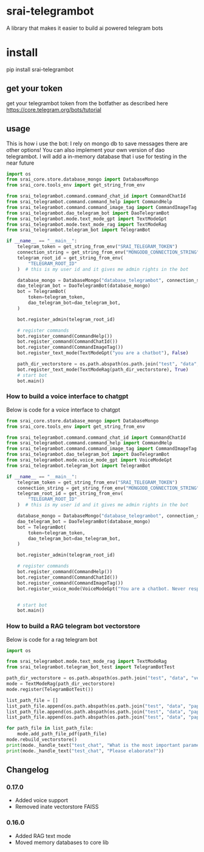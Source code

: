 # srai-telegrambot
A library that makes it easier to build ai powered telegram bots

# install
pip install srai-telegrambot

## get your token
get your telegrambot token from the botfather as described here https://core.telegram.org/bots/tutorial

## usage
This is how i use the bot:
I rely on mongo db to save messages there are other options!
You can also implement your own version of dao telegrambot.
I will add a in-memory database that i use for testing in the near future

```python
import os
from srai_core.store.database_mongo import DatabaseMongo
from srai_core.tools_env import get_string_from_env

from srai_telegrambot.command.command_chat_id import CommandChatId
from srai_telegrambot.command.command_help import CommandHelp
from srai_telegrambot.command.command_image_tag import CommandImageTag
from srai_telegrambot.dao_telegram_bot import DaoTelegramBot
from srai_telegrambot.mode.text_mode_gpt import TextModeGpt
from srai_telegrambot.mode.text_mode_rag import TextModeRag
from srai_telegrambot.telegram_bot import TelegramBot

if __name__ == "__main__":
    telegram_token = get_string_from_env("SRAI_TELEGRAM_TOKEN")
    connection_string = get_string_from_env("MONGODB_CONNECTION_STRING")
    telegram_root_id = get_string_from_env(
        "TELEGRAM_ROOT_ID"
    )  # this is my user id and it gives me admin rights in the bot

    database_mongo = DatabaseMongo("database_telegrambot", connection_string)
    dao_telegram_bot = DaoTelegramBot(database_mongo)
    bot = TelegramBot(
        token=telegram_token,
        dao_telegram_bot=dao_telegram_bot,
    )

    bot.register_admin(telegram_root_id)

    # register commands
    bot.register_command(CommandHelp())
    bot.register_command(CommandChatId())
    bot.register_command(CommandImageTag())
    bot.register_text_mode(TextModeGpt("you are a chatbot"), False)

    path_dir_vectorstore = os.path.abspath(os.path.join("test", "data", "vectorstore"))
    bot.register_text_mode(TextModeRag(path_dir_vectorstore), True)
    # start bot
    bot.main()
```
### How to build a voice interface to chatgpt
Below is code for a voice interface to chatgpt

```python
from srai_core.store.database_mongo import DatabaseMongo
from srai_core.tools_env import get_string_from_env

from srai_telegrambot.command.command_chat_id import CommandChatId
from srai_telegrambot.command.command_help import CommandHelp
from srai_telegrambot.command.command_image_tag import CommandImageTag
from srai_telegrambot.dao_telegram_bot import DaoTelegramBot
from srai_telegrambot.mode.voice_mode_gpt import VoiceModeGpt
from srai_telegrambot.telegram_bot import TelegramBot

if __name__ == "__main__":
    telegram_token = get_string_from_env("SRAI_TELEGRAM_TOKEN")
    connection_string = get_string_from_env("MONGODB_CONNECTION_STRING")
    telegram_root_id = get_string_from_env(
        "TELEGRAM_ROOT_ID"
    )  # this is my user id and it gives me admin rights in the bot

    database_mongo = DatabaseMongo("database_telegrambot", connection_string)
    dao_telegram_bot = DaoTelegramBot(database_mongo)
    bot = TelegramBot(
        token=telegram_token,
        dao_telegram_bot=dao_telegram_bot,
    )

    bot.register_admin(telegram_root_id)

    # register commands
    bot.register_command(CommandHelp())
    bot.register_command(CommandChatId())
    bot.register_command(CommandImageTag())
    bot.register_voice_mode(VoiceModeGpt("You are a chatbot. Never respond in more that three sentences"), True)


    # start bot
    bot.main()
```


### How to build a RAG telegram bot vectorstore
Below is code for a rag telegram bot

```python
import os

from srai_telegrambot.mode.text_mode_rag import TextModeRag
from srai_telegrambot.telegram_bot_test import TelegramBotTest

path_dir_vectorstore = os.path.abspath(os.path.join("test", "data", "vectorstore"))
mode = TextModeRag(path_dir_vectorstore)
mode.register(TelegramBotTest())

list_path_file = []
list_path_file.append(os.path.abspath(os.path.join("test", "data", "paper_0.pdf")))
list_path_file.append(os.path.abspath(os.path.join("test", "data", "paper_1.pdf")))
list_path_file.append(os.path.abspath(os.path.join("test", "data", "paper_2.pdf")))

for path_file in list_path_file:
    mode.add_path_file_pdf(path_file)
mode.rebuild_vectorstore()
print(mode._handle_text("test_chat", "What is the most important parameter in DCE-CT in stroke?"))
print(mode._handle_text("test_chat", "Please elaborate?"))
```


## Changelog

### 0.17.0
- Added voice support
- Removed inate vectorstore FAISS

### 0.16.0
- Added RAG text mode
- Moved memory databases to core lib